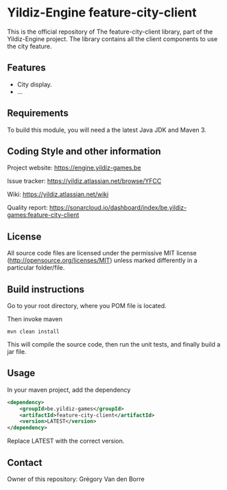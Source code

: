 # Yildiz-Engine feature-city-client

This is the official repository of The feature-city-client library, part of the Yildiz-Engine project.
The library contains all the client components to use the city feature.

## Features

* City display.
* ...

## Requirements

To build this module, you will need a the latest Java JDK and Maven 3.

## Coding Style and other information

Project website:
https://engine.yildiz-games.be

Issue tracker:
https://yildiz.atlassian.net/browse/YFCC

Wiki:
https://yildiz.atlassian.net/wiki

Quality report:
https://sonarcloud.io/dashboard/index/be.yildiz-games:feature-city-client

## License

All source code files are licensed under the permissive MIT license
(http://opensource.org/licenses/MIT) unless marked differently in a particular folder/file.

## Build instructions

Go to your root directory, where you POM file is located.

Then invoke maven

	mvn clean install

This will compile the source code, then run the unit tests, and finally build a jar file.

## Usage

In your maven project, add the dependency

```xml
<dependency>
    <groupId>be.yildiz-games</groupId>
    <artifactId>feature-city-client</artifactId>
    <version>LATEST</version>
</dependency>
```
Replace LATEST with the correct version.

## Contact
Owner of this repository: Grégory Van den Borre
